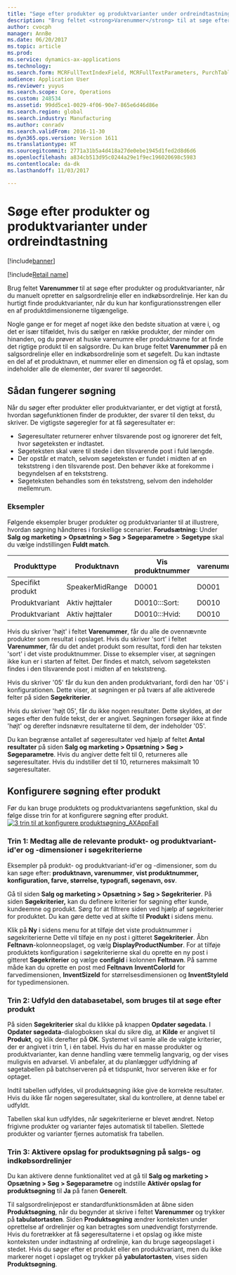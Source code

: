 ```yaml
---
title: "Søge efter produkter og produktvarianter under ordreindtastning"
description: "Brug feltet <strong>Varenummer</strong> til at søge efter produkter og produktvarianter, når du manuelt opretter en salgsordrelinje eller en indkøbsordrelinje.  Her kan du hurtigt finde produktvarianter, når du kun har konfigurationsstrengen eller en af produktdimensionerne tilgængelige."
author: cvocph
manager: AnnBe
ms.date: 06/20/2017
ms.topic: article
ms.prod: 
ms.service: dynamics-ax-applications
ms.technology: 
ms.search.form: MCRFullTextIndexField, MCRFullTextParameters, PurchTable, SalesTable
audience: Application User
ms.reviewer: yuyus
ms.search.scope: Core, Operations
ms.custom: 248534
ms.assetid: 99dd5ce1-0029-4f06-90e7-865e6d46d86e
ms.search.region: global
ms.search.industry: Manufacturing
ms.author: conradv
ms.search.validFrom: 2016-11-30
ms.dyn365.ops.version: Version 1611
ms.translationtype: HT
ms.sourcegitcommit: 2771a31b5a4d418a27de0ebe1945d1fed2d8d6d6
ms.openlocfilehash: a834cb513d95c0244a29e1f9ec196020698c5983
ms.contentlocale: da-dk
ms.lasthandoff: 11/03/2017

---
```


# <a name="search-for-products-and-product-variants-during-order-entry"></a>Søge efter produkter og produktvarianter under ordreindtastning

[!include[banner](../includes/banner.md)]

[!include[Retail name](../includes/retail-name.md)]

Brug feltet <strong>Varenummer </strong>til at søge efter produkter og produktvarianter, når du manuelt opretter en salgsordrelinje eller en indkøbsordrelinje.  Her kan du hurtigt finde produktvarianter, når du kun har konfigurationsstrengen eller en af produktdimensionerne tilgængelige.

Nogle gange er for meget af noget ikke den bedste situation at være i, og det er især tilfældet, hvis du sælger en række produkter, der minder om hinanden, og du prøver at huske varenumre eller produktnavne for at finde det rigtige produkt til en salgsordre. Du kan bruge feltet **Varenummer** på en salgsordrelinje eller en indkøbsordrelinje som et søgefelt. Du kan indtaste en del af et produktnavn, et nummer eller en dimension og få et opslag, som indeholder alle de elementer, der svarer til søgeordet.

## <a name="how-search-works"></a>Sådan fungerer søgning
Når du søger efter produkter eller produktvarianter, er det vigtigt at forstå, hvordan søgefunktionen finder de produkter, der svarer til den tekst, du skriver. De vigtigste søgeregler for at få søgeresultater er:

-   Søgeresultater returnerer enhver tilsvarende post og ignorerer det felt, hvor søgeteksten er indtastet.
-   Søgeteksten skal være til stede i den tilsvarende post i fuld længde.
-   Der opstår et match, selvom søgeteksten er fundet i midten af en tekststreng i den tilsvarende post. Den behøver ikke at forekomme i begyndelsen af en tekststreng.
-   Søgeteksten behandles som én tekststreng, selvom den indeholder mellemrum.

### <a name="examples"></a>Eksempler

Følgende eksempler bruger produkter og produktvarianter til at illustrere, hvordan søgning håndteres i forskellige scenarier. **Forudsætning:** Under **Salg og marketing &gt; Opsætning &gt; Søg &gt; Søgeparametre** &gt; **Søgetype** skal du vælge indstillingen **Fuldt match**.

| Produkttype     | Produktnavn    | Vis produktnummer | varenummer | Variantkonfiguration |
|------------------|-----------------|------------------------|-------------|---------------|
| Specifikt produkt | SpeakerMidRange | D0001                  | D0001       | Ikke relevant            |
| Produktvariant  | Aktiv højttaler  | D0010:::Sort:         | D0010       | 000005        |
| Produktvariant  | Aktiv højttaler  | D0010:::Hvid:         | D0010       | Hvid         |

Hvis du skriver 'højt' i feltet **Varenummer**, får du alle de ovennævnte produkter som resultat i opslaget. Hvis du skriver 'sort' i feltet **Varenummer**, får du det andet produkt som resultat, fordi den har teksten 'sort' i det viste produktnummer. Disse to eksempler viser, at søgningen ikke kun er i starten af feltet. Der findes et match, selvom søgeteksten findes i den tilsvarende post i midten af en tekststreng.  

Hvis du skriver '05' får du kun den anden produktvariant, fordi den har '05' i konfigurationen. Dette viser, at søgningen er på tværs af alle aktiverede felter på siden **Søgekriterier**.  

Hvis du skriver 'højt 05', får du ikke nogen resultater. Dette skyldes, at der søges efter den fulde tekst, der er angivet. Søgningen forsøger ikke at finde 'højt' og derefter indsnævre resultaterne til dem, der indeholder '05'.  

Du kan begrænse antallet af søgeresultater ved hjælp af feltet **Antal resultater** på siden **Salg og marketing &gt; Opsætning &gt; Søg &gt; Søgeparametre**. Hvis du angiver dette felt til 0, returneres alle søgeresultater. Hvis du indstiller det til 10, returneres maksimalt 10 søgeresultater.

## <a name="configure-the-product-search"></a>Konfigurere søgning efter produkt
Før du kan bruge produktets og produktvariantens søgefunktion, skal du følge disse trin for at konfigurere søgning efter produkt. [![3 trin til at konfigurere produktsøgning\_AXAppFall](./media/3-steps-to-configure-product-search_axappfall.png)](./media/3-steps-to-configure-product-search_axappfall.png)

### <a name="step-1-include-all-the-relevant-product-and-product-variant-identifiers-and-dimensions-in-the-search-criteria"></a>Trin 1: Medtag alle de relevante produkt- og produktvariant-id'er og -dimensioner i søgekriterierne

Eksempler på produkt- og produktvariant-id'er og -dimensioner, som du kan søge efter: **produktnavn, varenummer**, **vist produktnummer, konfiguration, farve, størrelse, typografi, søgenavn, osv**.  

Gå til siden **Salg og marketing &gt; Opsætning &gt; Søg &gt; Søgekriterier**. På siden **Søgekriterier,** kan du definere kriterier for søgning efter kunde, kundeemne og produkt. Sørg for at filtrere siden ved hjælp af søgekriterier for produktet. Du kan gøre dette ved at skifte til **Produkt** i sidens menu.  

Klik på **Ny** i sidens menu for at tilføje det viste produktnummer i søgekriterierne Dette vil tilføje en ny post i gitteret **Søgekriterier**. Åbn **Feltnavn**-kolonneopslaget, og vælg **DisplayProductNumber**. For at tilføje produktets konfiguration i søgekriterierne skal du oprette en ny post i gitteret **Søgekriterier** og vælge **configId** i kolonnen **Feltnavn**. På samme måde kan du oprette en post med **Feltnavn** **InventColorId** for farvedimensionen, **InventSizeId** for størrelsesdimensionen og **InventStyleId** for typedimensionen.

### <a name="step-2-populate-the-database-table-that-is-used-for-product-search"></a>Trin 2: Udfyld den databasetabel, som bruges til at søge efter produkt

På siden **Søgekriterier** skal du klikke på knappen **Opdater søgedata**. I **Opdater søgedata**-dialogboksen skal du sikre dig, at **Kilde** er angivet til **Produkt**, og klik derefter på **OK**. Systemet vil samle alle de valgte kriterier, der er angivet i trin 1, i én tabel. Hvis du har en masse produkter og produktvarianter, kan denne handling være temmelig langvarig, og der vises muligvis en advarsel. Vi anbefaler, at du planlægger udfyldning af søgetabellen på batchserveren på et tidspunkt, hvor serveren ikke er for optaget.  

Indtil tabellen udfyldes, vil produktsøgning ikke give de korrekte resultater. Hvis du ikke får nogen søgeresultater, skal du kontrollere, at denne tabel er udfyldt.  

Tabellen skal kun udfyldes, når søgekriterierne er blevet ændret. Netop frigivne produkter og varianter føjes automatisk til tabellen. Slettede produkter og varianter fjernes automatisk fra tabellen.

### <a name="step-3-enable-the-lookup-for-product-search-on-sales-and-purchase-order-lines"></a>Trin 3: Aktivere opslag for produktsøgning på salgs- og indkøbsordrelinjer

Du kan aktivere denne funktionalitet ved at gå til **Salg og marketing &gt; Opsætning &gt; Søg &gt; Søgeparametre** og indstille **Aktivér opslag for produktsøgning** til **Ja** på fanen **Generelt**.  

Til salgsordrelinjepost er standardfunktionsmåden at åbne siden **Produktsøgning**, når du begynder at skrive i feltet **Varenummer** og trykker på **tabulatortasten**. Siden **Produktsøgning** ændrer konteksten under oprettelse af ordrelinjer og kan betragtes som unødvendigt forstyrrende. Hvis du foretrækker at få søgeresultaterne i et opslag og ikke miste konteksten under indtastning af ordrelinje, kan du bruge søgeopslaget i stedet. Hvis du søger efter et produkt eller en produktvariant, men du ikke markerer noget i opslaget og trykker på **yabulatortasten**, vises siden **Produktsøgning**.




